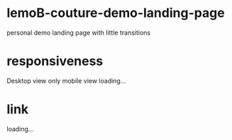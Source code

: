 # lemoB-couture-demo-landing-page
personal demo landing page with little transitions

# responsiveness
Desktop view only
mobile view loading...

# link
loading...
